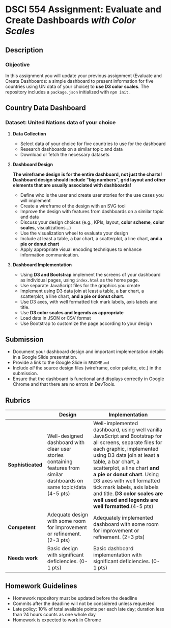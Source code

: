 # DSCI 554 Assignment: Evaluate and Create Dashboards _with Color Scales_

## Description

### Objective

In this assignment you will update your previous assignment (Evaluate and Create Dashboards: a simple dashboard to present information for five countries using UN data of your choice) to **use D3 color scales**. The repository includes a `package.json` initialized with `npm init`.

## Country Data Dashboard

### Dataset: United Nations data of your choice

1. **Data Collection**
   - Select data of your choice for five countries to use for the dashboard
   - Research dashboards on a similar topic and data
   - Download or fetch the necessary datasets

2. **Dashboard Design**

   **The wireframe design is for the entire dashboard, not just the charts! Dashboard design should include "big numbers", grid layout and other elements that are usually associated with dashboards!**

   - Define who is the user and create user stories for the use cases you will implement
   - Create a wireframe of the design with an SVG tool
   - Improve the design with features from dashboards on a similar topic and data
   - Discuss your design choices (e.g., KPIs, layout, **color scheme**, **color scales**, visualizations...)
   - Use the visualization wheel to evaluate your design
   - Include at least a table, a bar chart, a scatterplot, a line chart, **and a pie or donut chart**
   - Apply appropriate visual encoding techniques to enhance information communication.

3. **Dashboard Implementation**
   - Using **D3 and Bootstrap** implement the screens of your dashboard as individual pages, using `index.html` as the home page.
   - Use separate JavaScript files for the graphics you create
   - Implement using D3 data join at least a table, a bar chart, a scatterplot, a line chart, **and a pie or donut chart**.
   - Use D3 axes, with well formatted tick mark labels, axis labels and title.
   - Use **D3 color scales and legends as appropriate**
   - Load data in JSON or CSV format
   - Use Bootstrap to customize the page according to your design

## Submission

- Document your dashboard design and important implementation details in a Google Slide presentation.
- Provide a link to the Google Slide in `README.md`
- Include *all* the source design files (wireframe, color palette, etc.) in the submission.
- Ensure that the dashboard is functional and displays correctly in Google Chrome and that there are no errors in DevTools.

## Rubrics

|               | **Design**              | **Implementation** |
| ------------- | ----------------------- | ----------------------- |
| **Sophisticated** | Well-designed dashboard with clear user stories containing features from similar dashboards on same topic/data (4-5 pts) | Well-implemented dashboard, using well vanilla JavaScript and Bootstrap for all screens, separate files for each graphic, implemented using D3 data join at least a table, a bar chart, a scatterplot, a line chart **and a pie or donut chart**. Using D3 axes with well formatted tick mark labels, axis labels and title. **D3 color scales are well used and legends are well formatted.**(4-5 pts) |
| **Competent** | Adequate design with some room for improvement or refinement. (2-3 pts) | Adequately implemented dashboard with some room for improvement or refinement. (2-3 pts) |
| **Needs work** | Basic design with significant deficiencies. (0-1 pts) | Basic dashboard implementation with significant deficiencies. (0-1 pts) |

## Homework Guidelines

- Homework repository must be updated before the deadline
- Commits after the deadline will not be considered unless requested
- Late policy: 10% of total available points per each late day; duration less than 24 hours counts as one whole day
- Homework is expected to work in Chrome
